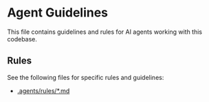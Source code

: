 # Agent Guidelines

This file contains guidelines and rules for AI agents working with this codebase.

## Rules

See the following files for specific rules and guidelines:

- [.agents/rules/*.md](.agents/rules/*.md)
